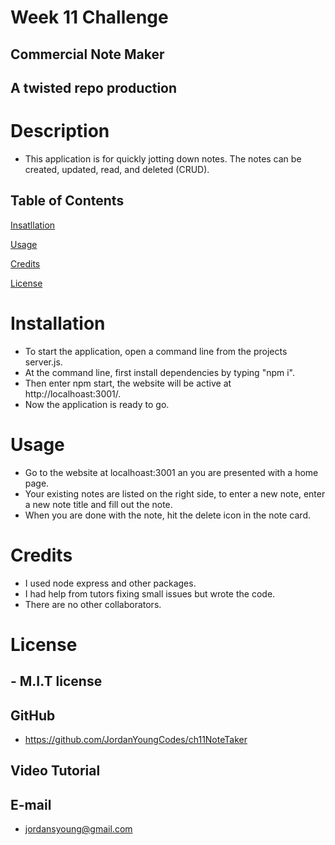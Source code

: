 # Week 11 Challenge
## Commercial Note Maker
## A twisted repo production

# Description
- This application is for quickly jotting down notes. The notes can be created, updated, read, and deleted (CRUD).

## Table of Contents

[Insatllation](#Installation)

[Usage](#Usage)

[Credits](#Credits)

[License](#License)


# Installation
- To start the application, open a command line from the projects server.js. 
- At the command line, first install dependencies by typing "npm i". 
- Then enter npm start, the website will be active at http://localhoast:3001/. 
- Now the application is ready to go.

# Usage
- Go to the website at localhoast:3001 an you are presented with a home page.
- Your existing notes are listed on the right side, to enter a new note, enter a new note title and fill out the note.
- When you are done with the note, hit the delete icon in the note card.

# Credits
- I used node express and other packages.
- I had help from tutors fixing small issues but wrote the code.
- There are no other collaborators.

# License
## - M.I.T license

## GitHub
- https://github.com/JordanYoungCodes/ch11NoteTaker

## Video Tutorial

## E-mail
- jordansyoung@gmail.com

